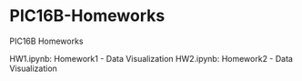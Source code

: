 # PIC16B-Homeworks
PIC16B Homeworks

HW1.ipynb: Homework1 - Data Visualization
HW2.ipynb: Homework2 - Data Visualization
